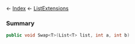 ← [Index](Api-Index) ← [ListExtensions](System.Collections.Generic.ListExtensions)

### Summary

```csharp
public void Swap<T>(List<T> list, int a, int b)
```

